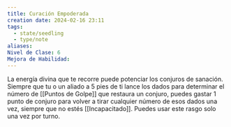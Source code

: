 ```yaml
---
title: Curación Empoderada
creation date: 2024-02-16 23:11
tags:
  - state/seedling
  - type/note
aliases: 
Nivel de Clase: 6
Mejora de Habilidad:
---
```

La energía divina que te recorre puede potenciar los conjuros de sanación. Siempre que tu o un
aliado a 5 pies de ti lance los dados para determinar el número de [[Puntos de Golpe]] que restaura un conjuro, puedes gastar 1 punto de conjuro para volver a tirar cualquier número de esos dados una vez, siempre que no estés [[Incapacitado]]. Puedes usar este rasgo solo una vez por turno.

